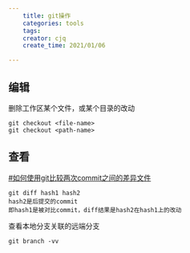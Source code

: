 ```yaml
---
    title: git操作
    categories: tools
    tags:
    creator: cjq
    create_time: 2021/01/06

---
```




## 编辑

删除工作区某个文件，或某个目录的改动

```shell
git checkout <file-name>
git checkout <path-name>
```





## 查看

[#如何使用git比较两次commit之间的差异文件](https://blog.csdn.net/u012830148/article/details/77497240)

```shell
git diff hash1 hash2
hash2是后提交的commit
即hash1是被对比commit，diff结果是hash2在hash1上的改动
```





查看本地分支关联的远端分支

```shell
git branch -vv
```

